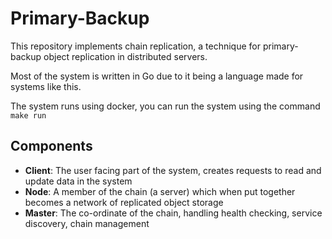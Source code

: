# Primary-Backup

This repository implements chain replication, a technique for primary-backup object replication in distributed servers.

Most of the system is written in Go due to it being a language made for systems like this.

The system runs using docker, you can run the system using the command `make run`

## Components

-   **Client**: The user facing part of the system, creates requests to read and update data in the system
-   **Node**: A member of the chain (a server) which when put together becomes a network of replicated object storage
-   **Master**: The co-ordinate of the chain, handling health checking, service discovery, chain management
